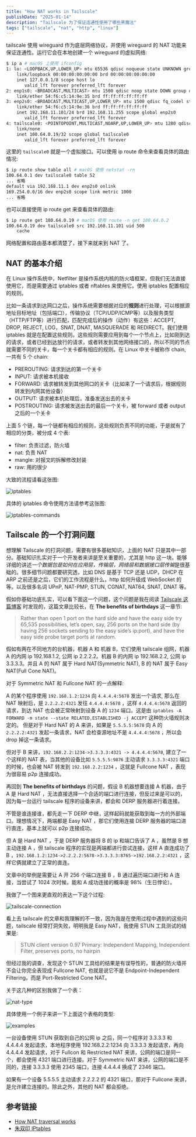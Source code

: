 ```yaml
---
title: "How NAT works in Tailscale"
publishDate: "2025-01-14"
description: "Tailscale 为了保证连通性使用了哪些黑魔法"
tags: ["tailscale", "nat", "http", "linux"]
---
```


tailscale 使用 wireguard 作为底层网络协议，并使用 wireguard 的 NAT 功能来保证连通性。运行它会在本地创建一个 wireguard 的虚拟网络:

```bash
$ ip a # macOS 上使用 ifconfig
1: lo: <LOOPBACK,UP,LOWER_UP> mtu 65536 qdisc noqueue state UNKNOWN group default qlen 1000
    link/loopback 00:00:00:00:00:00 brd 00:00:00:00:00:00
    inet 127.0.0.1/8 scope host lo
       valid_lft forever preferred_lft forever
2: enp1s0: <BROADCAST,MULTICAST> mtu 1500 qdisc noop state DOWN group default qlen 1000
    link/ether 54:f6:c5:14:9e:35 brd ff:ff:ff:ff:ff:ff
3: enp2s0: <BROADCAST,MULTICAST,UP,LOWER_UP> mtu 1500 qdisc fq_codel state UP group default qlen 1000
    link/ether 54:f6:c5:14:9e:36 brd ff:ff:ff:ff:ff:ff
    inet 192.168.11.101/24 brd 192.168.11.255 scope global enp2s0
       valid_lft forever preferred_lft forever
4: tailscale0: <POINTOPOINT,MULTICAST,NOARP,UP,LOWER_UP> mtu 1280 qdisc fq_codel state UNKNOWN group default qlen 500
    link/none
    inet 100.64.0.19/32 scope global tailscale0
       valid_lft forever preferred_lft forever
```

这里的 `tailscale0` 就是一个虚拟接口。可以使用 ip route 命令来查看具体的路由情况:

```bash
$ ip route show table all # macOS 使用 netstat -rn
100.64.0.1 dev tailscale0 table 52
... 省略
default via 192.168.11.1 dev enp2s0 onlink
169.254.0.0/16 dev enp2s0 scope link metric 1000
... 省略
````

也可以直接使用 ip route get 来查看具体的路由:

```bash
$ ip route get 100.64.0.19 # macOS 使用 route -n get 100.64.0.2
100.64.0.19 dev tailscale0 src 192.168.11.101 uid 500
    cache
```

网络配置和路由基本都清楚了，接下来就来到 NAT 了。

## NAT 的基本介绍

在 Linux 操作系统中，Netfilter 是操作系统内核的防火墙框架，但我们无法直接使用它，而是需要通过 iptables 或者 nftables 来使用它。使用 iptables 配置相应的规则。

比如一条请求到达网口之后，操作系统需要根据对应的**规则**进行处理，可以根据源地址目标地址（包括端口），传输协议（TCP/UDP/ICMP等）以及服务类型（HTTP/FTP等）进行匹配，匹配完成后的操作（动作）有这些：ACCEPT, DROP, REJECT, LOG，SNAT, DNAT, MASQUERADE 和 REDIRECT。我们使用 iptables 就是在配置这些规则。这些规则需要应用到每个一个节点上，比如刚到达的请求，或者已经到达放行的请求，或者转发到其他网络接口的，所以不同的节点就需要不同的关卡，每一个关卡都有相应的规则。在 Linux 中关卡被称作 chain, 一共有 5 个 chain:

- PREROUTING: 请求到达的第一个关卡
- INPUT: 请求被本机接收
- FORWARD: 请求被转发到其他网口的关卡（比如来了一个请求后，根据规则转发到内网其他设备）
- OUTPUT: 请求被本机处理后，准备发送出去的关卡
- POSTROUTING: 请求被发送出去的最后一个关卡，被 forward 或者 output 之后的一个关卡

上面 5 个链，每一个链都有相应的规则，这些规则负责不同的功能，于是就有了相应的分类，被分成 4 个表:

- filter: 负责过滤，防火墙
- nat: 负责 NAT
- mangle: 对报文的拆解修改封装
- raw: 用的很少

大致的流程请看这张图:

![iptables](./iptables.png)

具体的 iptables 命令使用方法请参考这张图:

![iptables-commands](./iptables-commands.png)

## Tailscale 的一个打洞问题

想理解 Tailscale 的打洞问题，需要有很多基础知识，上面的 NAT 只是其中一部分。基础知识扎实对于一个开发者来讲是至关重要的，尤其是 http 这一块。能够详细的讲述*一个数据包是如何在应用层，传输层，网络层和数据接口层传输*是很基础的。很多细节问题都要研究透，比如 DNS 是基于 TCP 还是 UDP，DHCP 在 ARP 之前还是之后，它们的工作流程是什么，http 如何升级成 WebSocket 的等。以及很多名词 UPnP, NAT-PMP, STUN, CGNAT, NAT64, SNAT, DNAT 等。

假如你基础功底扎实，可以看下面这一个问题，这个问题是我在阅读 [Tailscale 这篇博客](https://tailscale.com/blog/how-nat-traversal-works) 时发现的，这篇文章比较长，在 **The benefits of birthdays** 这一章节:

> Rather than open 1 port on the hard side and have the easy side try 65,535 possibilities, let’s open, say, 256 ports on the hard side (by having 256 sockets sending to the easy side’s ip:port), and have the easy side probe target ports at random.

假如有两在不同地方的台机器，机器 A 和 机器 B，它们使用 tailscale 组网，机器 A 的内网 ip 192.168.1.2, 公网 ip 2.2.2.2。机器 B 的内网 ip 192.168.2.2, 公网 ip 3.3.3.3。并且 A 的 NAT 属于 Hard NAT(Symmetric NAT), B 的 NAT 属于 Easy NAT(Full Cone NAT)。

对于 Symmetric NAT 和 Fullcone NAT 的一点解释:

A 的某个程序使用 `192.168.1.2:1234` 向 `4.4.4.4:5678` 发出一个请求, 那么在 NAT 映射后，是 `2.2.2.2:4321` 发往 `4.4.4.4:5678` ，这样 `4.4.4.4:5678` 返回的请求，到达 NAT 也会被正常映射到设备 A 的 `1234` 端口。这是由 `iptables -A FORWARD -m state --state RELATED,ESTABLISHED -j ACCEPT` 这种防火墙规则决定的。 但是对于 Hard NAT 的 A 来讲，如果是 `5.5.5.5:5678` 向 A 的 `2.2.2.2:4321` 发起一条请求，NAT 会检查源地址不是 `4.4.4.4:5678` ，所以会 drop 掉这一条请求。

但对于 B 来讲，`192.168.2.2:1234->3.3.3.3:4321 -> 4.4.4.4:5678`, 建立了一个这样的 NAT 表，当其他的设备比如 `5.5.5.5:9876` 主动请求 `3.3.3.3:4321` 端口的时候，也会被 NAT 转发到 `192.168.2.2:1234` ，这就是 Fullcone NAT ，表现为很容易 p2p 连接成功。

再回到 **The benefits of birthdays** 的问题，假设 B 机器想要连接 A 机器，由于 A 是 Hard NAT ，无法直接选择一个合适的端口进行连接，但反过来是可以的，因为每一台运行 tailscale 程序的设备来讲，都会和 DERP 服务器进行着连接。

不管是谁连接谁，都先走一下 DERP 中继，这样起码就能获取到每一方的外部端口。理想情况下，两端都是 Easy NAT ，那它们使用连接 DERP 服务器的端口进行直连，基本上就可以 p2p 连接成功。

但 A 是 Hard NAT ，于是 DERP 服务器将 B 的 ip 和端口告诉了 A ，虽然是 B 想主动连接 A ，但 tailscale 程序的实现是两端都进行尝试连接，这样 A 直连成功了 B ，`192.168.1.2:1234->2.2.2.2:5678->3.3.3.3:8765->192.168.2.2:4321` ，这样它俩就建立了正常的直连。

文章中的举例是需要让 A 开 256 个端口连接 B ，B 通过遍历端口进行和 A 连接，当尝试了 1024 次时候，能和 A 成功连接的概率是 98%（生日悖论）。

我做了一个图来更直观的表达一下这个过程:

![tailscale-connection](./tailscale-connect.png)

看上去 tailscale 的文章和我理解的不一致，因为我是在使用过程中遇到的这些问题，tailscale 经常打洞失败，明明我是 Easy NAT，我使用 STUN 工具测试的结果是:

> STUN client version 0.97 Primary: Independent Mapping, Independent Filter, preserves ports, no hairpin

但经过我的调查，发现这个 STUN 工具给的结果是有误导性的，普通的防火墙并不会让你完全表现成 Fullcone NAT, 也就是说它不是 Endpoint-Independent Filtering，而是 Port-Restricted Cone NAT。

关于这几种的区别我做了一个表：

![nat-type](./nattypes.png)

具体使用一个例子来讲一下上面这个表格的类型:

![examples](./examples.png)

一台设备使用 STUN 获取到自己的公网 ip 之后，同一个程序对 3.3.3.3 和 4.4.4.4 发起请求，本地程序使用 192.168.2.2:1234 向 3.3.3.3 发起请求，再向 4.4.4.4 发起请求，对于 Fullcon 和 Restricted NAT 来讲，公网的端口是同一个，都会使用 4321 端口进行连接。对于 Symmetric NAT 来讲，公网的端口是不同的，连接 3.3.3.3 使用 2345 端口，连接 4.4.4.4 换成了 2346 端口。

如果有一个设备 5.5.5.5 主动请求 2.2.2.2 的 4321 端口，那对于 Fullcone 来讲，是允许建立连接的。除此之外，其他的 NAT 都会拒绝。

## 参考链接

- [How NAT traversal works](https://tailscale.com/blog/how-nat-traversal-works)
- [朱双印 IPtables](https://www.zsythink.net/archives/category/%e8%bf%90%e7%bb%b4%e7%9b%b8%e5%85%b3/iptables)
